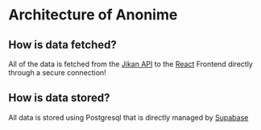 # Architecture of Anonime

## How is data fetched?

All of the data is fetched from the [Jikan API](https://jikan.moe/) to the [React](https://github.com/ibrahimraimi/anonime) Frontend directly through a secure connection!

## How is data stored?

All data is stored using Postgresql that is directly managed by [Supabase](https://supabase.com)
